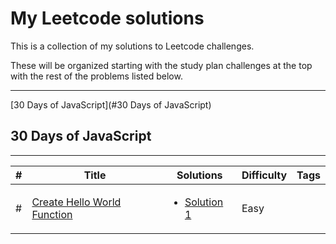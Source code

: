 # My Leetcode solutions

This is a collection of my solutions to Leetcode challenges.

These will be organized starting with the study plan challenges at the top with the rest of the problems listed below.

---

[30 Days of JavaScript](#30 Days of JavaScript)

## 30 Days of JavaScript

---

| #   | Title                                                                                                                                                   | Solutions                                                | Difficulty | Tags |
| --- | ------------------------------------------------------------------------------------------------------------------------------------------------------- | -------------------------------------------------------- | ---------- | ---- |
| #   | [Create Hello World Function](https://leetcode.com/problems/create-hello-world-function/description/?envType=study-plan-v2&envId=30-days-of-javascript) | <ul><li>[Solution 1](javascript/helloworld.js)</li></ul> | Easy       |
